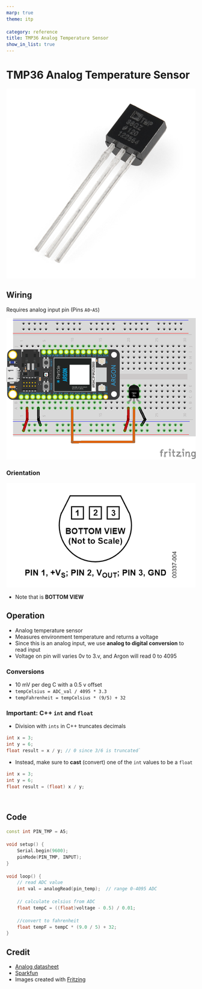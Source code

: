 ```yaml
---
marp: true
theme: itp

category: reference
title: TMP36 Analog Temperature Sensor
show_in_list: true
---
```


<!-- headingDivider: 2 -->

# TMP36 Analog Temperature Sensor
<img src="tmp36.assets/10988-01-1567639528368.jpg" alt="Temperature Sensor - TMP36" style="width:550px" />

## Wiring

Requires analog input pin (Pins `A0`-`A5`)

<img src="tmp36.assets/tmp36_bb.png" alt="tmp36_bb" style="width:900px;" />

### Orientation

<img src="tmp36.assets/1567470883820.png" alt="TMP36 wiring" style="width:800px" />

- Note that is **BOTTOM VIEW**

## Operation

* Analog temperature sensor
* Measures environment temperature and returns a voltage
* Since this is an analog input, we use **analog to digital conversion** to read input
* Voltage on pin will varies 0v to 3.v, and Argon will read 0 to 4095 

### Conversions

- 10 mV per deg C with a 0.5 v offset
- `tempCelsius = ADC_val / 4095 * 3.3` 
- `tempFahrenheit = tempCelsius * (9/5) + 32`

### Important: C++ `int` and `float`

- Division with `ints` in C++ truncates decimals

```c++
int x = 3;
int y = 6;
float result = x / y; // 0 since 3/6 is truncated` 
```

  - Instead, make sure to **cast** (convert) one of the `int` values to be a `float`

```c++
int x = 3;
int y = 6;
float result = (float) x / y;
```

​    

## Code

```c++
const int PIN_TMP = A5;

void setup() {
    Serial.begin(9600);
    pinMode(PIN_TMP, INPUT);
}

void loop() {
    // read ADC value
    int val = analogRead(pin_temp);  // range 0-4095 ADC
    
    // calculate celsius from ADC
    float tempC = ((float)voltage - 0.5) / 0.01;
    
    //convert to fahrenheit
    float tempF = tempC * (9.0 / 5) + 32;
}
```




## Credit

- [Analog datasheet](https://cdn.sparkfun.com/datasheets/Sensors/Temp/TMP35_36_37.pdf)
- [Sparkfun](https://www.sparkfun.com/products/10988)
- Images created with [Fritzing](https://fritzing.org/home/)



